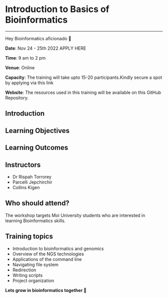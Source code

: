 # Introduction to Basics of Bioinformatics
-----------------------------------------

Hey Bioinformatics aficionado :wave:

**Date**: Nov 24 - 25th 2022 APPLY HERE

**Time**: 9 am to 2 pm

**Venue**: Online

**Capacity**: The training will take upto  15-20 participants.Kindly secure a spot by applying via this link

**Website**: The resources used in this training will be available on this GitHub Repository.

## Introduction




## Learning Objectives
## Learning Outcomes

## Instructors
- Dr Rispah Torrorey
- Parcelli Jepchirchir
- Collins Kigen

## Who should attend?

The workshop targets Moi University students who are interested in learning Bioinformatics skills.

## Training topics

- Introduction to bioinformatics and genomics
- Overview of the NGS technologies
- Applications of the command line
- Navigating file system
- Redirection
- Writing scripts
- Project organization





**Lets grow in bioinformatics together :dna:**
